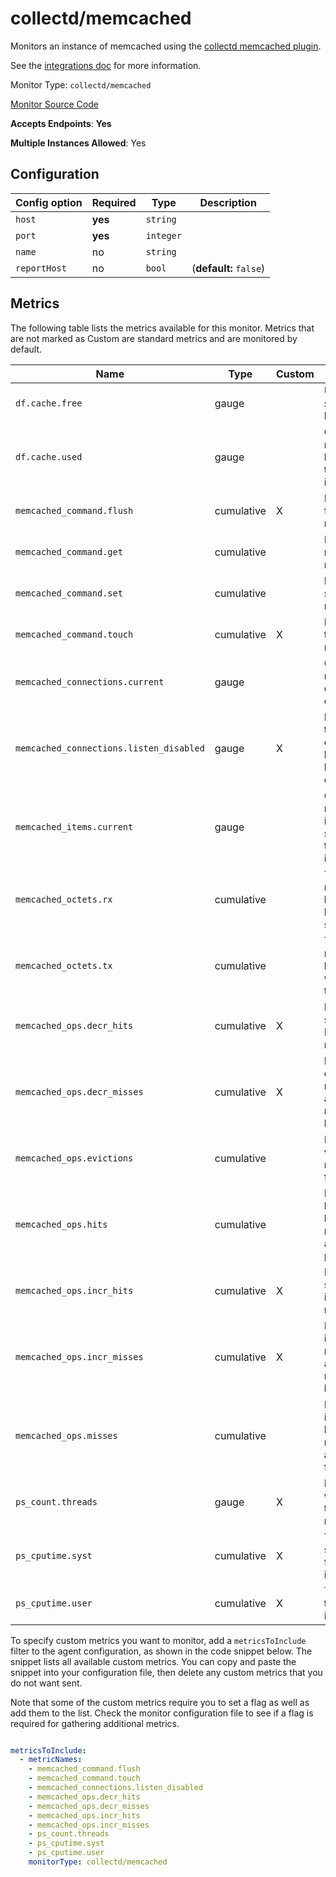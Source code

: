 <!--- GENERATED BY gomplate from scripts/docs/monitor-page.md.tmpl --->

# collectd/memcached

Monitors an instance of memcached using the
[collectd memcached
plugin](https://collectd.org/wiki/index.php/Plugin:memcached).

See the [integrations
doc](https://github.com/signalfx/integrations/tree/master/collectd-memcached)
for more information.


Monitor Type: `collectd/memcached`

[Monitor Source Code](https://github.com/signalfx/signalfx-agent/tree/master/internal/monitors/collectd/memcached)

**Accepts Endpoints**: **Yes**

**Multiple Instances Allowed**: Yes

## Configuration

| Config option | Required | Type | Description |
| --- | --- | --- | --- |
| `host` | **yes** | `string` |  |
| `port` | **yes** | `integer` |  |
| `name` | no | `string` |  |
| `reportHost` | no | `bool` |  (**default:** `false`) |




## Metrics

The following table lists the metrics available for this monitor. Metrics that are not marked as Custom are standard metrics and are monitored by default.

| Name | Type | Custom | Description |
| ---  | ---  | ---    | ---         |
| `df.cache.free` | gauge |  | Unused storage bytes |
| `df.cache.used` | gauge |  | Current number of bytes used to store items |
| `memcached_command.flush` | cumulative | X | Number of flush requests |
| `memcached_command.get` | cumulative |  | Number of retrieval requests |
| `memcached_command.set` | cumulative |  | Number of storage requests |
| `memcached_command.touch` | cumulative | X | Number of touch requests |
| `memcached_connections.current` | gauge |  | Current number of open connections |
| `memcached_connections.listen_disabled` | gauge | X | Number of times connection limit has been exceeded |
| `memcached_items.current` | gauge |  | Current number of items stored by this instance |
| `memcached_octets.rx` | cumulative |  | Total network bytes read by this server |
| `memcached_octets.tx` | cumulative |  | Total network bytes written by this server |
| `memcached_ops.decr_hits` | cumulative | X | Number of successful Decr requests |
| `memcached_ops.decr_misses` | cumulative | X | Number of decr requests against missing keys |
| `memcached_ops.evictions` | cumulative |  | Number of valid items removed from cache |
| `memcached_ops.hits` | cumulative |  | Number of keys that have been requested and found present |
| `memcached_ops.incr_hits` | cumulative | X | Number of successful incr requests |
| `memcached_ops.incr_misses` | cumulative | X | Number of incr requests against missing keys |
| `memcached_ops.misses` | cumulative |  | Number of items that have been requested and not found |
| `ps_count.threads` | gauge | X | Number of worker threads requested |
| `ps_cputime.syst` | cumulative | X | Total system time for this instance |
| `ps_cputime.user` | cumulative | X | Total user time for this instance |


To specify custom metrics you want to monitor, add a `metricsToInclude` filter
to the agent configuration, as shown in the code snippet below. The snippet
lists all available custom metrics. You can copy and paste the snippet into
your configuration file, then delete any custom metrics that you do not want
sent.

Note that some of the custom metrics require you to set a flag as well as add
them to the list. Check the monitor configuration file to see if a flag is
required for gathering additional metrics.

```yaml

metricsToInclude:
  - metricNames:
    - memcached_command.flush
    - memcached_command.touch
    - memcached_connections.listen_disabled
    - memcached_ops.decr_hits
    - memcached_ops.decr_misses
    - memcached_ops.incr_hits
    - memcached_ops.incr_misses
    - ps_count.threads
    - ps_cputime.syst
    - ps_cputime.user
    monitorType: collectd/memcached
```




